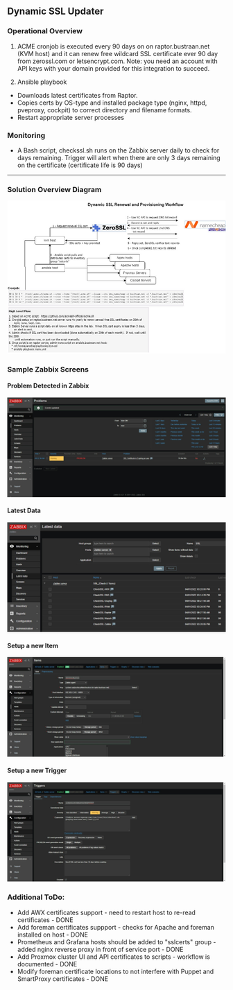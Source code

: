 ## Dynamic SSL Updater

### Operational Overview
1. ACME cronjob is executed every 90 days on on raptor.bustraan.net (KVM host) and it can renew free wildcard SSL certificate ever 90 day from zerossl.com or letsencrypt.com. Note: you need an account with API keys with your domain provided for this integration to succeed.

2. Ansible playbook 
  - Downloads latest certificates from Raptor.
  - Copies certs by OS-type and installed package type (nginx, httpd, pveproxy, cockpit) to correct directory and filename formats. 
  - Restart appropriate server processes

### Monitoring
* A Bash script, checkssl.sh runs on the Zabbix server daily to check for days remaining. Trigger will alert when there are only 3 days remaining on the certificate (certificate life is 90 days)
---
### Solution Overview Diagram
![Overview](images/Dyn-SSL.jpeg)
### Sample Zabbix Screens
#### Problem Detected in Zabbix
![Problem Detected](images/ssl_problem.jpeg)
#### Latest Data
![Latest Data](images/ssl_items.jpeg)
#### Setup a new Item
![Setup Item](images/ssl_single_item_setup.jpeg)
#### Setup a new Trigger
![Setup Trigger](images/ssl_single_trigger_setup.jpeg)

### Additional ToDo:
* Add AWX certificates support - need to restart host to re-read certificates - DONE
* Add foreman certificates suppport - checks for Apache and foreman installed on host - DONE
* Prometheus and Grafana hosts should be added to "sslcerts" group - added nginx reverse proxy in front of service port - DONE
* Add Proxmox cluster UI and API certificates to scripts - workflow is documented - DONE
* Modify foreman certificate locations to not interfere with Puppet and SmartProxy certificates - DONE
